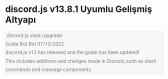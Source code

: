 <style>
  .discord-messages {
    background: #F7F7F7;
    color: #747F8D;
    font-family: Roboto, sans-serif;
    font-size: 16px;
    line-height: 170%;
    border: 1px solid #DEDEDE;
}
</style>

# discord.js v13.8.1 Uyumlu Gelişmiş Altyapı

<div class="discord-messages" data-v-21878b72="">
    <div class="discord-message" data-v-21878b72="">
        <div class="discord-interaction" data-v-21878b72="">
            <img class="discord-interaction-author-avatar" src="/assets/discord-avatar-djs.5d8ce4a1.png" alt="" />
            <span class="discord-author-info discord-interaction-author-info">
                <span class="discord-author-username">discord.js</span>
            </span>
            <span class="discord-interaction-command"> used <span class="discord-interaction-command-name"> /upgrade</span></span>
        </div>
        <div class="discord-message-content">
            <div class="discord-author-avatar"><img src="https://cdn.discordapp.com/embed/avatars/2.png" alt="" /></div>
            <div class="discord-message-body">
                <div>
                    <span class="discord-author-info"><span class="discord-author-username">Guide Bot</span><span class="discord-author-bot-tag"> Bot </span></span><span class="discord-message-timestamp">07/15/2022</span>
                </div>
                discord.js v13 has released and the guide has been updated!
                <span class="emoji-container" data-v-21878b72=""><img class="emoji-image" title="tada" src="https://twemoji.maxcdn.com/v/13.1.0/72x72/1f389.png" alt="" data-v-21878b72="" /></span><br data-v-21878b72="" />
                This includes additions and changes made in Discord, such as slash commands and message components.
            </div>
        </div>
    </div>
</div>
